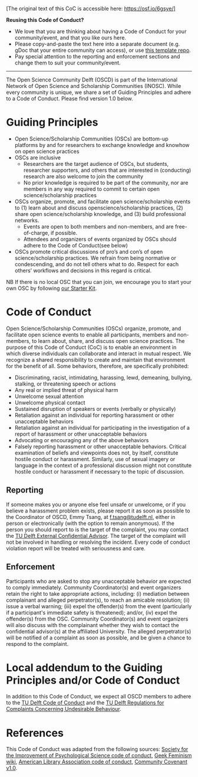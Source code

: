 [The original text of this CoC is accessible here: https://osf.io/6gsye/]

**Reusing this Code of Conduct?**
- We love that you are thinking about having a Code of Conduct for your community/event, and that you like ours here.
- Please copy-and-paste the text here into a separate document (e.g. gDoc that your entire community can access), or use [this template repo](https://github.com/osc-delft/code-of-conduct-template).
- Pay special attention to the reporting and enforcement sections and change them to suit your community/event.

---

The Open Science Community Delft (OSCD) is part of the International Network of Open Science and Scholarship Communities (INOSC). While every community is unique, we share a set of Guiding Principles and adhere to a Code of Conduct. Please find version 1.0 below.

# Guiding Principles
- Open Science/Scholarship Communities (OSCs) are bottom-up platforms by and for researchers to exchange knowledge and knowhow on open science practices
- OSCs are inclusive
  - Researchers are the target audience of OSCs, but students, researcher supporters, and others that are interested in (conducting) research are also welcome to join the community
  - No prior knowledge is required to be part of the community, nor are members in any way required to commit to certain open science/scholarship practices
- OSCs organize, promote, and facilitate open science/scholarship events to (1) learn about and discuss openscience/scholarship practices, (2) share open science/scholarship knowledge, and (3) build professional networks.
  - Events are open to both members and non-members, and are free-of-charge, if possible.
  - Attendees and organizers of events organized by OSCs should adhere to the Code of Conduct(see below)
- OSCs promote critical discussions of pro’s and con’s of open science/scholarship practices. We refrain from being normative or condescending, and do not tell others what to do. Respect for each others’ workflows and decisions in this regard is critical.

NB If there is no local OSC that you can join, we encourage you to start your own OSC by following [our Starter Kit](https://osf.io/7VEZ3/).

# Code of Conduct
Open Science/Scholarship Communities (OSCs) organize, promote, and facilitate open science events to enable all participants, members and non-members, to learn about, share, and discuss open science practices. The purpose of this Code of Conduct (CoC) is to enable an environment in which diverse individuals can collaborate and interact in mutual respect. We recognize a shared responsibility to create and maintain that environment for the benefit of all. Some behaviors, therefore, are specifically prohibited:
- Discriminating, racist, intimidating, harassing, lewd, demeaning, bullying, stalking, or threatening speech or actions
- Any real or implied threat of physical harm
- Unwelcome sexual attention
- Unwelcome physical contact
- Sustained disruption of speakers or events (verbally or physically)
- Retaliation against an individual for reporting harassment or other unacceptable behaviors
- Retaliation against an individual for participating in the investigation of a report of harassment or other unacceptable behaviors
- Advocating or encouraging any of the above behaviors
- Falsely reporting harassment or other unacceptable behaviors.
Critical examination of beliefs and viewpoints does not, by itself, constitute hostile conduct or harassment. Similarly, use of sexual imagery or language in the context of a professional discussion might not constitute hostile conduct or harassment if necessary to the topic of discussion.

## Reporting
If someone makes you or anyone else feel unsafe or unwelcome, or if you believe a harassment problem exists, please report it as soon as possible to the Coordinator of OSCD, Emmy Tsang, at f.tsang@tudelft.nl, either in person or electronically (with the option to remain anonymous). If the person you should report to is the target of the complaint, you may contact the [TU Delft External Confidential Advisor](https://www.tudelft.nl/en/about-tu-delft/strategy/integrity-policy/social-integrity/confidential-advisor-undesirable-behavior/). The target of the complaint will not be involved in handling or resolving the incident. Every code of conduct violation report will be treated with seriousness and care.

## Enforcement
Participants who are asked to stop any unacceptable behavior are expected to comply immediately. Community Coordinator(s) and event organizers retain the right to take appropriate actions, including: (i) mediation between complainant and alleged perpetrator(s), to reach an amicable resolution; (ii) issue a verbal warning; (iii) expel the offender(s) from the event (particularly if a participant's immediate safety is threatened); and/or, (iv) expel the offender(s) from the OSC. Community Coordinator(s) and event organizers will also discuss with the complainant whether they wish to contact the confidential advisor(s) at the affiliated University. The alleged perpetrator(s) will be notified of a complaint as soon as possible, and be given a chance to respond to the complaint.

# Local addendum to the Guiding Principles and/or Code of Conduct
In addition to this Code of Conduct, we expect all OSCD members to adhere to the [TU Delft Code of Conduct](https://www.tudelft.nl/en/about-tu-delft/strategy/integrity-policy/tu-delft-code-of-conduct/) and the [TU Delft Regulations for Complaints Concerning Undesirable Behaviour](https://d1rkab7tlqy5f1.cloudfront.net/TUDelft/Over_TU_Delft/Strategie/Integriteitsbeleid/TU%20Delft%20Regulations%20for%20Complaints%20Concerning%20Undesirable%20Behaviour.pdf).

# References
This Code of Conduct was adapted from the following sources: [Society for the Improvement of Psychological Science code of conduct](https://improvingpsych.org/sipsinaction/code/), [Geek Feminism wiki](http://geekfeminism.wikia.com/wiki/Conference_anti-harassment/Policy), [American Library Association code of conduct](http://alamw14.ala.org/statement-of-appropriate-conduct), [Community Covenant v1.0](https://community-covenant.net/version/1/0/).
